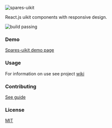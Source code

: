 ![spares-uikit](https://raw.githubusercontent.com/korchemkin/spares-uikit/master/logo/spares-uikit-logo.png)

React.js uikit components with responsive design.

![build passing](https://img.shields.io/badge/build-passing-brightgreen.svg)

### Demo

[Spares-uikit demo page](https://korchemkin.github.io/spares-uikit/build/)

### Usage

For information on use see project [wiki](https://github.com/korchemkin/spares-uikit/wiki)

### Contributing

[See guide](https://github.com/korchemkin/spares-uikit/blob/master/CONTRIBUTING.md)

### License

[MIT](https://github.com/korchemkin/spares-uikit/wiki/License)
